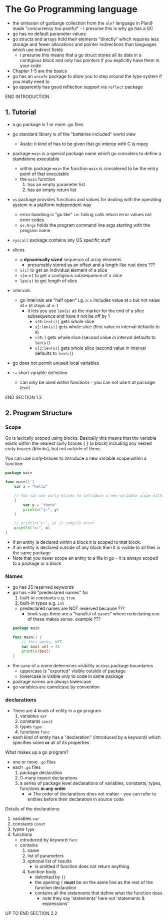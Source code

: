 # The Go Programming language

* the omission of garbarge collection from the `alef` language in Plan9 made "concurrency too painful" - I presume this is why go has a GC
* go has no default parameter values
* go structs and arrays hold their elements "directly" which requires less storage and fewer allocations and pointer indirections than languages which use indirect fields
    * I presume this means that a go struct stores all its data in a contigious block and only has pointers if you explicitly have them in your code
* Chapter 1-5 are the basics
* go has an `unsafe` package to allow you to step around the type system if you really need to
* go apparently has good reflection support via `reflect` package

END INTRODUCTION

## 1. Tutorial

* a go package is 1 or more .go files
* go standard library is of the "batteries included" world view
    * Aside: it kind of has to be given that go interop with C is ropey
* package `main` is a special package name which go considers to define a standalone executable
    * within package `main` the function `main` is considered to be the entry point of that executable
    * the `main` function
        1. has an empty parameter list
        2. has an empty return list

* `os` package provides functions and values for dealing with the operating system in a platform independent way
    * error handling is "go like" i.e. failing calls return error values not error codes
    * `os.Args` holds the program command line args starting with the program name
* `syscall` package contains any OS specific stuff
* slices
    * a **dynamically sized** sequence of array elements
        * presumably stored as an offset and a length like rust does ???
    * `s[i]` to get an individual element of a slice
    * `s[m:n]` to get a contigious subsequence of a slice
    * `len(s)` to get length of slice
* intervals
    * go intervals are "half open" i.g. `m:n` includes value at `m` but not value at `n` (it stops at `n-1`
        * it lets you use `len(s)` as the marker for the end of a slice subsequence and have it not be off by 1
            * `s[0:len(s)]` gets whole slice
            * `s[:len(s)]` gets whole slice (first value in interval defaults to `0`)
            * `s[0:]` gets whole slice (second value in interval defaults to `len(s)`)
            * `s[3:len(s)]` gets whole slice (second value in interval defaults to `len(s)`)
* go does not permit unused local variables
* `:=` short variable definition
    * can only be used within functions - you can not use it at package level

END SECTION 1.2

## 2. Program Structure

### Scope

Go is lexically scoped using blocks. Basically this means that the variable
exists within the nearest curly braces { } (a block) including any nested curly
braces (blocks), but not outside of them.

You can use curly-braces to introduce a new variable scope within a function:

```go
package main

func main() {
	var x = "hello"

	// You can use curly-braces to introduce a new variable scope within a function
	{
		var y = "there"
		println("y:", y)
	}

	// println("y:", y) // compile error
	println("x:", x)
}
```

* if an entity is declared within a block it is scoped to that block.
* if an entity is declared outside of any block then it is visible to all files in the same package
* Note that you never scope an entity to a file in go - it is always scoped to a package or a block

### Names

* go has 25 reserved keywords
* go has ~36 "predeclared names" for
    1. built-in constants e.g. `true`
    2. built-in types e.g. `int`
    * predeclared names are NOT reserved because ???
        * book says there are a "handful of cases" where redeclaring one of these makes sense. example ???
    ```go
    package main

    func main() {
    	// this works. WTF.
    	var bool int = 45
    	println(bool)
    }
    ```
* the case of a name determines visibility across package boundaries
    * uppercase is "exported" visible outside of package
    * lowercase is visible only to code in same package
* package names are always lowercase
* go variables are camelcase by convention

### declarations

* There are 4 kinds of entity in a go program
    1. variables `var`
    2. constants `const`
    3. types `type`
    4. functions `func`
* each kind of entity has a "declaration" (introduced by a keyword) which specifies some **or** all of its properties

What makes up a go program?

* one or more `.go` files
* each `.go` files
    1. package declaration
    2. 0-many import declarations
    3. a series of package level declarations of variables, constants, types, functions **in any order**
        * => The order of declarations does not matter - you can refer to entities before their declaration in source code

Details of the declarations:

1. variables `var`
2. constants `const`
3. types `type`
4. functions
    * introduced by keyword `func`
    * contains
      1. name
      2. list of parameters
      3. optional list of results
          * is omitted if function does not return anything
      4. function body
          * delimited by `{}`
          * the opening `{` **must** be on the same line as the rest of the function declaration
          * contains all the statements that define what the function does
              * note they say 'statements' here not 'statements & expressions'

UP TO END SECTION 2.2
